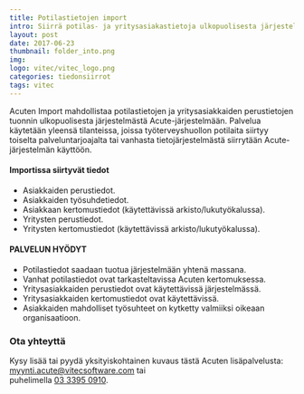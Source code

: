 ```yaml
---
title: Potilastietojen import
intro: Siirrä potilas- ja yritysasiakastietoja ulkopuolisesta järjestelmästä Acute-järjestelmään.
layout: post
date: 2017-06-23
thumbnail: folder_into.png
img: 
logo: vitec/vitec_logo.png
categories: tiedonsiirrot
tags: vitec
---
```

Acuten Import mahdollistaa potilastietojen ja yritysasiakkaiden perustietojen tuonnin ulkopuolisesta järjestelmästä  Acute-järjestelmään. Palvelua käytetään yleensä tilanteissa, joissa työterveyshuollon potilaita siirtyy toiselta palveluntarjoajalta tai vanhasta tietojärjestelmästä siirrytään Acute-järjestelmän käyttöön.

#### Importissa siirtyvät tiedot

- Asiakkaiden perustiedot.
- Asiakkaiden työsuhdetiedot. 
- Asiakkaan kertomustiedot (käytettävissä arkisto/lukutyökalussa).
- Yritysten perustiedot.
- Yritysten kertomustiedot  (käytettävissä arkisto/lukutyökalussa).

#### PALVELUN HYÖDYT

- Potilastiedot saadaan tuotua järjestelmään yhtenä massana.
- Vanhat potilastiedot ovat tarkasteltavissa Acuten kertomuksessa.
- Yritysasiakkaiden perustiedot ovat käytettävissä järjestelmässä.
- Yritysasiakkaiden kertomustiedot ovat käytettävissä.
- Asiakkaiden mahdolliset työsuhteet on kytketty valmiiksi oikeaan organisaatioon.

### Ota yhteyttä

Kysy lisää tai pyydä yksityiskohtainen kuvaus tästä Acuten lisäpalvelusta: 
[myynti.acute@vitecsoftware.com](mailto://myynti.acute@vitecsoftware.com) tai  
puhelimella [03 3395 0910](tel://+358333950910).
